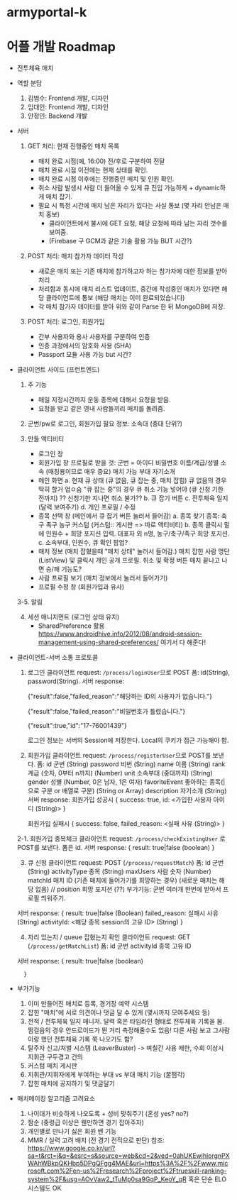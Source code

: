 # armyportal-k

# 어플 개발 Roadmap
- 전투체육 매치

- 역할 분담
	1. 김범수: Frontend 개발, 디자인
	2. 임대인: Frontend 개발, 디자인
    3. 안정인: Backend 개발

- 서버

	1. GET 처리: 현재 진행중인 매치 목록
		- 매치 완료 시점(예, 16:00) 전/후로 구분하여 전달
		- 매치 완료 시점 이전에는 현재 상태를 확인.
		- 매치 완료 시점 이후에는 진행중인 매치 및 인원 확인.
		- 취소 사람 발생시 사람 더 들어올 수 있게 큐 진입 가능하게 + dynamic하게 매치 잡기.
		- 필요 시 특정 시간에 매치 남은 자리가 있다는 사실 통보 (몇 자리 안남은 매치 홍보)
			- 클라이언트에서 불시에 GET 요청, 해당 요청에 따라 남는 자리 갯수를 보여줌.
			- (Firebase 구 GCM과 같은 기술 활용 가능 BUT 시간?)

	2. POST 처리: 매치 참가자 데이터 작성
		- 새로운 매치 또는 기존 매치에 참가하고자 하는 참가자에 대한 정보를 받아 처리
		- 처리함과 동시에 매치 리스트 업데이트, 중간에 작성중인 매치가 있다면 해당 클라이언트에 통보
		  (해당 매치는 이미 완료되었습니다)
		- 각 매치 참가자 데이터를 받아 위와 같이 Parse 한 뒤 MongoDB에 저장.

	3. POST 처리: 로그인, 회원가입
		- 간부 사용자와 용사 사용자를 구분하여 인증
		- 인증 과정에서의 암호화 사용 (SHA)
		- Passport 모듈 사용 가능 but 시간?

- 클라이언트 사이드 (프런트엔드)
	1. 주 기능
		- 매일 지정시간까지 운동 종목에 대해서 요청을 받음.
		- 요청을 받고 같은 영내 사람들끼리 매치를 돌려줌.

	2. 군번/pw로 로그인, 회원가입
		필요 정보: 소속대 (중대 단위?)

	3. 만들 액티비티
		- 로그인 창
		- 회원가입 창
			프로필로 받을 것:
			군번 = 아이디
			비밀번호
			이름/계급/성별
			소속 (매칭용이므로 매우 중요)
			매치 가능 부대
			자기소개
		- 메인 화면
    		a. 현재 큐 상태 (큐 없음, 큐 잡는 중, 매치 잡힘)
				큐 없음의 경우 딱히 할거 업ㅇ슴
				"큐 잡는 중"의 경우 큐 취소 기능 넣어야 (큐 신청 기한 전까지)
					?? 신청기한 지나면 취소 불가??
    		b. 큐 잡기 버튼
    		c. 전투체육 일지 (달력 보여주기)
    		d. 개인 프로필 / 수정
		- 종목 선택 창 (메인에서 큐 잡기 버튼 눌러서 들어감)
			a. 종목 찾기
				종목: 축구 족구 농구 커스텀 (커스텀:: 게시판 => 따로 액티비티)
			b. 종목 클릭시 밑에 인원수 + 희망 포지션 입력.
				대표자 외 n명, 농구/축구/족구 희망 포지션.
			c. 소속부대, 인원수, 큐 확인 팝업?
		- 매치 정보 (매치 잡혔을때 "매치 상태" 눌러서 들어감.)
			매치 잡힌 사람 명단 (ListView) 및 클릭시 개인 공개 프로필.
			취소 및 확정 버튼
			매치 끝나고 나면 승/패 기능도?
		- 사람 프로필 보기 (매치 정보에서 눌러서 들어가기)
		- 프로필 수정 창 (회원가입과 유사)
	
	3-5. 알림

	4. 세션 매니지먼트 (로그인 상태 유지)
		- SharedPreference 활용
		https://www.androidhive.info/2012/08/android-session-management-using-shared-preferences/
		여기서 다 해준다!

- 클라이언트-서버 소통 프로토콜
	1. 로그인
	클라이언트 request:
		`/process/loginUser`으로 POST
		폼: id(String), password(String).
	서버 response:

		{"result":false,"failed_reason":"해당하는 ID의 사용자가 없습니다."}

		{"result":false,"failed_reason":"비밀번호가 틀렸습니다."}

		{"result":true,"id":"17-76001439"}

		로그인 정보는 서버의 Session에 저장한다.
		Local의 쿠키가 접근 가능해야 함.

	2. 회원가입
	클라이언트 request:
		`/process/registerUser`으로 POST를 보낸다.
		폼:
		id 군번 (String)
		password 비번 (String)
		name 이름 (String)
		rank 계급 (숫자, 0부터 n까지) (Number)
		unit 소속부대 (중대까지) (String)
		gender 성별 (Number, 0은 남자, 1은 여자)
		favoriteEvent 좋아하는 종목(|으로 구분 or 배열로 구분) (String or Array)
		description 자기소개 (String)
	서버 response:
		회원가입 성공시
			{ 
				success: true,
				id: <가입한 사용자 아이디 (String)>
			}

		회원가입 실패시
			{
				success: false,
				failed_reason: <실패 사유 (String)>
			}

	2-1. 회원가입 중복체크
	클라이언트 request:
		`/process/checkExistingUser` 로 POST를 보낸다. 폼은 id.
	서버 response: 
		{
			result: true|false (boolean)
		}

	3. 큐 신청
	클라이언트 request: POST (`/process/requestMatch`)
		폼:
		id 군번 (String)
		activityType 종목 (String)
		maxUsers 사람 숫자 (Number)
		matchId 매치 ID (기존 매치에 들어가기를 희망하는 경우)
		                (새로운 매치는 해당 없음)
		// position 희망 포지션 (??)
		부가기능: 군번 여러개 한번에 받아서 프로필 띄워주기.
	
	서버 response:
		{
			result: true|false (Boolean)
			failed_reason: 실패시 사유 (String)
			activityId: <해당 종목 session의 고유 ID> (String)
		}

	4. 자리 있는지 / queue 잡혔는지 확인
	클라이언트 request: GET (`/process/getMatchList`)
		폼:
		id 군번
		activityId 종목 고유 ID
	
	서버 response:
		{
			result: true|false (boolean)
			
		}


- 부가기능
	1. 이미 만들어진 매치로 등록, 경기장 예약 시스템
	2. 잡힌 "매치"에 서로 의견이나 댓글 달 수 있게 (몇시까지 모여주세요 등)
	3. 전적 / 전투체육 일지 매니저. 달력 혹은 타임라인 형태로 전투체육 기록을 봄. 뜀걸음의 경우 안드로이드가 뛴 거리 측정해줄수도 있음! 다른 사람 보고 그사람이랑 했던 전투체육 기록 쭉 나오기도 함?
	4. 탈주자 신고/처벌 시스템 (LeaverBuster) -> 며칠간 사용 제한, 수회 이상시 지휘관 구두경고 건의
	5. 커스텀 매치 게시판
	6. 지휘관/지휘자에게 부여하는 부대 vs 부대 매치 기능 (꿀잼각)
	7. 잡힌 매치에 공지하기 및 댓글달기

- 매치메이킹 알고리즘 고려요소
	1. 나이대가 비슷하게 나오도록 + 성비 맞춰주기 (혼성 yes? no?)
	2. 짬순 (중령급 이상은 웬만하면 경기 잡아주자)
	3. 개인별로 만나기 싫은 회원 밴 기능
	4. MMR / 실력 고려 배치 (전 경기 전적으로 판단)
		참조: https://www.google.co.kr/url?sa=t&rct=j&q=&esrc=s&source=web&cd=2&ved=0ahUKEwihlorgnPXWAhWBkpQKHbp5DPgQFgg4MAE&url=https%3A%2F%2Fwww.microsoft.com%2Fen-us%2Fresearch%2Fproject%2Ftrueskill-ranking-system%2F&usg=AOvVaw2_tTuMp0sa9GqP_KeoY_qR
		혹은 단순 ELO 시스템도 OK